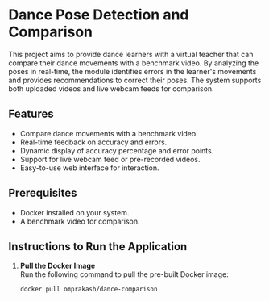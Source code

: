 # Dance Pose Detection and Comparison

This project aims to provide dance learners with a virtual teacher that can compare their dance movements with a benchmark video. By analyzing the poses in real-time, the module identifies errors in the learner's movements and provides recommendations to correct their poses. The system supports both uploaded videos and live webcam feeds for comparison.

## Features
- Compare dance movements with a benchmark video.
- Real-time feedback on accuracy and errors.
- Dynamic display of accuracy percentage and error points.
- Support for live webcam feed or pre-recorded videos.
- Easy-to-use web interface for interaction.

## Prerequisites
- Docker installed on your system.
- A benchmark video for comparison.

## Instructions to Run the Application

1. **Pull the Docker Image**  
   Run the following command to pull the pre-built Docker image:
   ```sh
   docker pull omprakash/dance-comparison

